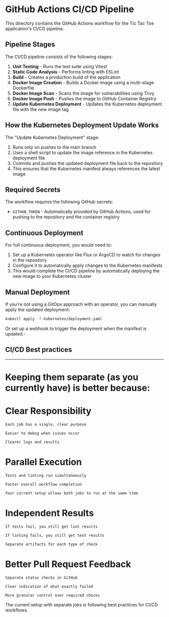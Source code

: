 # GitHub Actions CI/CD Pipeline

This directory contains the GitHub Actions workflow for the Tic Tac Toe application's CI/CD pipeline.

## Pipeline Stages

The CI/CD pipeline consists of the following stages:

1. **Unit Testing** - Runs the test suite using Vitest
2. **Static Code Analysis** - Performs linting with ESLint
3. **Build** - Creates a production build of the application
4. **Docker Image Creation** - Builds a Docker image using a multi-stage Dockerfile
5. **Docker Image Scan** - Scans the image for vulnerabilities using Trivy
6. **Docker Image Push** - Pushes the image to GitHub Container Registry
7. **Update Kubernetes Deployment** - Updates the Kubernetes deployment file with the new image tag

## How the Kubernetes Deployment Update Works

The "Update Kubernetes Deployment" stage:

1. Runs only on pushes to the main branch
2. Uses a shell script to update the image reference in the Kubernetes deployment file
3. Commits and pushes the updated deployment file back to the repository
4. This ensures that the Kubernetes manifest always references the latest image

## Required Secrets

The workflow requires the following GitHub secrets:

- `GITHUB_TOKEN` - Automatically provided by GitHub Actions, used for pushing to the repository and the container registry

## Continuous Deployment

For full continuous deployment, you would need to:

1. Set up a Kubernetes operator like Flux or ArgoCD to watch for changes in the repository
2. Configure it to automatically apply changes to the Kubernetes manifests
3. This would complete the CI/CD pipeline by automatically deploying the new image to your Kubernetes cluster

## Manual Deployment

If you're not using a GitOps approach with an operator, you can manually apply the updated deployment:

```bash
kubectl apply -f kubernetes/deployment.yaml
```

Or set up a webhook to trigger the deployment when the manifest is updated.-

## CI/CD Best practices
--------------------
Keeping them separate (as you currently have) is better because:
===============================================================
# Clear Responsibility

    Each job has a single, clear purpose

    Easier to debug when issues occur

    Clearer logs and results

# Parallel Execution

    Tests and linting run simultaneously

    Faster overall workflow completion

    Your current setup allows both jobs to run at the same time

# Independent Results

    If tests fail, you still get lint results

    If linting fails, you still get test results

    Separate artifacts for each type of check

# Better Pull Request Feedback

    Separate status checks in GitHub

    Clear indication of what exactly failed

    More granular control over required checks

The current setup with separate jobs is following best practices for CI/CD workflows.